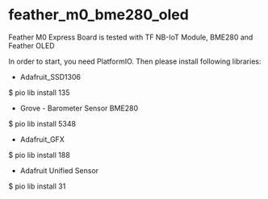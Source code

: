 # feather_m0_bme280_oled
Feather M0 Express Board is tested with TF NB-IoT Module, BME280 and Feather OLED

In order to start, you need PlatformIO. 
Then please install following libraries:

- Adafruit_SSD1306

$ pio lib install 135

- Grove - Barometer Sensor BME280

$ pio lib install 5348

- Adafruit_GFX

$ pio lib install 188

- Adafruit Unified Sensor

$ pio lib install 31
